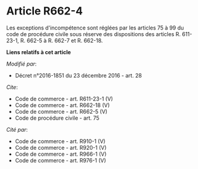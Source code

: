 # Article R662-4

Les exceptions d'incompétence sont réglées par les articles 75 à 99 du code de procédure civile sous réserve des dispositions
des articles R. 611-23-1, R. 662-5 à R. 662-7 et R. 662-18.

**Liens relatifs à cet article**

_Modifié par_:

  - Décret n°2016-1851 du 23 décembre 2016 - art. 28

_Cite_:

  - Code de commerce - art. R611-23-1 (V)
  - Code de commerce - art. R662-18 (V)
  - Code de commerce - art. R662-5 (V)
  - Code de procédure civile - art. 75

_Cité par_:

  - Code de commerce - art. R910-1 (V)
  - Code de commerce - art. R920-1 (V)
  - Code de commerce - art. R966-1 (V)
  - Code de commerce - art. R976-1 (V)
